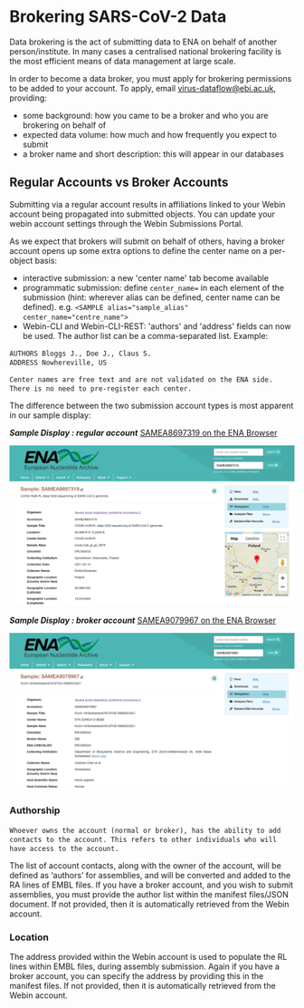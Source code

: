 # Brokering SARS-CoV-2 Data

Data brokering is the act of submitting data to ENA on behalf of another person/institute. In many cases a centralised national brokering facility is the most efficient means of data management at large scale.

In order to become a data broker, you must apply for brokering permissions to be added to your account. To apply, email [virus-dataflow@ebi.ac.uk](virus-dataflow@ebi.ac.uk), providing:
- some background: how you came to be a broker and who you are brokering on behalf of
- expected data volume: how much and how frequently you expect to submit
- a broker name and short description: this will appear in our databases

## Regular Accounts vs Broker Accounts

Submitting via a regular account results in affiliations linked to your Webin account being propagated into submitted objects. You can update your webin account settings through the Webin Submissions Portal.

As we expect that brokers will submit on behalf of others, having a broker account opens up some extra options to define the center name on a per-object basis:
- interactive submission: a new 'center name' tab become available 
- programmatic submission: define `center_name=` in each element of the submission (hint: wherever alias can be defined, center name can be defined). e.g. `<SAMPLE alias="sample_alias" center_name="centre_name">`
- Webin-CLI and Webin-CLI-REST: 'authors' and 'address' fields can now be used. The author list can be a comma-separated list. Example:
```
AUTHORS Bloggs J., Doe J., Claus S.
ADDRESS Nowhereville, US
``` 

```{note}
Center names are free text and are not validated on the ENA side. There is no need to pre-register each center.
```

The difference between the two submission account types is most apparent in our sample display:

_**Sample Display : regular account**_
[SAMEA8697319 on the ENA Browser](https://www.ebi.ac.uk/ena/browser/view/SAMEA8697319)

![](../images/sample.non-broker.png)

_**Sample Display : broker account**_
[SAMEA9079967 on the ENA Browser](https://www.ebi.ac.uk/ena/browser/view/SAMEA9079967)

![](../images/sample.broker.png)


### Authorship
```{tip}
Whoever owns the account (normal or broker), has the ability to add contacts to the account. This refers to other individuals who will have access to the account. 
```
The list of account contacts, along with the owner of the account, will be defined as ‘authors’ for assemblies, and will be converted and added to the RA lines of EMBL files. If you have a broker account, and you wish to submit assemblies, you must provide the author list within the manifest files/JSON document. If not provided, then it is automatically retrieved from the Webin account.

### Location
The address provided within the Webin account is used to populate the RL lines within EMBL files, during assembly submission. Again if you have a broker account, you can specify the address by providing this in the manifest files. If not provided, then it is automatically retrieved from the Webin account.
